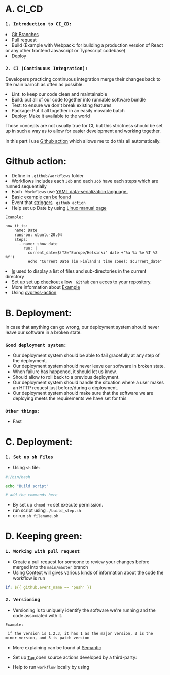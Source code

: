 # A. CI_CD

### `1. Introduction to CI_CD: `
<li><a href='https://www.atlassian.com/git/tutorials/using-branches'> Git Branches</a> </li>
<li>Pull request</li>
<li>Build (Example with Webpack: for building a production version of React or any other frontend Javascript or Typescript codebase)</li>
<li>Deploy</li>


### `2. CI (Continuous Integration):` 

Developers practicing continuous integration merge their changes back to the main barnch as often as possible.

<li>Lint: to keep our code clean and maintainable </li>
<li>Build: put all of our code together into runnable software bundle</li>
<li>Test: to ensure we don't break existing features</li>
<li>Package: Put it all together in an easily movable batch</li>
<li>Deploy: Make it available to the world</li>


<p>Those concepts are not usually true for CI, but this strictness should be set up in such a way as to allow for easier development and working together. </p>


In this part I use <a href='https://github.com/features/actions'>Github action</a> which allows me to do this all automatically. 

# Github action: 

<li> Define in <code>.github/workflows</code> folder </li> 
<li> Workflows includes each <code>Job</code> and each <code>Job</code> have each steps which are runned sequentially </li>
<li> Each <code> Workflows</code> use <a href='https://docs.ansible.com/ansible/latest/reference_appendices/YAMLSyntax.html'>YAML data-serialization language.</a> 
</li>
<li> <a href='https://docs.github.com/en/actions/examples/using-scripts-to-test-your-code-on-a-runner'> Basic example can be found </a> </li>

<li> Event that <a href='https://docs.github.com/en/actions/using-workflows/events-that-trigger-workflows'> striggers</a> <code> github action</code>
<li>Help set up Date by using <a href='https://man7.org/linux/man-pages/man1/date.1.html'>Linux manual page</a>

<code>Example: </code>
```
now_it_is:
    name: Date
    runs-on: ubuntu-20.04
    steps:
      - name: show date
        run: |
          current_date=$(TZ="Europe/Helsinki" date +'%a %b %e %T %Z %Y')
          echo "Current Date (in Finland's time zone): $current_date"
``` 

<li><a href='https://man7.org/linux/man-pages/man1/ls.1.html'>ls</a> used to display a list of files and sub-directories in the current directory </li>
<li>Set up <a href='https://github.com/actions/checkout'>set up checkout</a> allow <code> Github</code> can acces to your repository.
<li> More information about <a href='https://docs.github.com/en/actions/examples/using-scripts-to-test-your-code-on-a-runner'>Example</a>
<li>Using <a href='https://github.com/cypress-io/github-action#custom-test-command'>cypress-action</a>

# B. Deployment: 

In case that anything can go wrong, our deployment system should never leave our software in a broken state. 


### `Good deployment system:`

- Our deployment system should be able to fail gracefully at any step of the deployment.
- Our deployment system should never leave our software in broken state.
- When failure has happened, it should let us know. 
- Should allow to roll back to a previous deployment. 
- Our deployment system should handle the situation where a user makes an HTTP request just before/during a deployment.
- Our deployment system should make sure that the software we are deploying meets the requirements we have set for this

### `Other things:`
- Fast 

#
# C. Deployment:
### `1. Set up sh Files`

- Using `sh` file:

```sh
#!/bin/bash

echo "Build script"

# add the commands here
```

- By set up `chmod +x` set execute permission.
- run script using `./build_step.sh`
- or run `sh filename.sh`


# D. Keeping green:
### `1. Working with pull request`

- Create a pull request for someone to review your changes before merged into the `main/master` branch
- Using <a href='https://docs.github.com/en/actions/learn-github-actions/contexts#github-context'> Context </a> will gives various kinds of information about the code the workflow is run


```yaml
if: ${{ github.event_name == 'push' }}
```
### `2. Versioning`

- Versioning is to uniquely identify the software we're running and the code associated with it.

`Example:`

```
 if the version is 1.2.3, it has 1 as the major version, 2 is the minor version, and 3 is patch version
```
- More explaining can be found at <a href='https://semver.org/'>Semantic </a>

- Set up <a href='https://github.com/anothrNick/github-tag-action'> `Tag` </a> open source actions developed by a third-party:

- Help to run `workflow` locally by using <a href='https://github.com/nektos/act'></a>